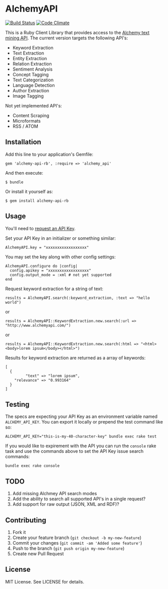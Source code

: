 # AlchemyAPI

[![Build Status](https://secure.travis-ci.org/technekes/alchemy-api-rb.png?branch=master)](http://travis-ci.org/technekes/alchemy-api-rb)
[![Code Climate](https://codeclimate.com/github/technekes/alchemy-api-rb.png)](https://codeclimate.com/github/technekes/alchemy-api-rb)

This is a Ruby Client Library that provides access to the [Alchemy text mining API](http://www.alchemyapi.com/). The current version targets the following API's:

* Keyword Extraction
* Text Extraction
* Entity Extraction
* Relation Extraction
* Sentiment Analysis
* Concept Tagging
* Text Categorization
* Language Detection
* Author Extraction
* Image Tagging

Not yet implemented API's:

* Content Scraping
* Microformats
* RSS / ATOM

## Installation

Add this line to your application's Gemfile:

    gem 'alchemy-api-rb', :require => 'alchemy_api'

And then execute:

    $ bundle

Or install it yourself as:

    $ gem install alchemy-api-rb

## Usage

You'll need to [request an API Key](http://www.alchemyapi.com/api/register.html).

Set your API Key in an initializer or something similar:

    AlchemyAPI.key = "xxxxxxxxxxxxxxxxxx"

You may set the key along with other config settings:

    AlchemyAPI.configure do |config|
      config.apikey = "xxxxxxxxxxxxxxxxxx"
      config.output_mode = :xml # not yet supported
    end

Request keyword extraction for a string of text:

    results = AlchemyAPI.search(:keyword_extraction, :text => "hello world")

or

    results = AlchemyAPI::KeywordExtraction.new.search(:url => "http://www.alchemyapi.com/")

or

    results = AlchemyAPI::KeywordExtraction.new.search(:html => "<html><body>lorem ipsum</body></html>")

Results for keyword extraction are returned as a array of keywords:

    [
      {
             "text" => "lorem ipsum",
        "relevance" => "0.993164"
      }
    ]

## Testing

The specs are expecting your API Key as an environment variable named `ALCHEMY_API_KEY`. You can export it locally or prepend the test command like so:

    ALCHEMY_API_KEY="this-is-my-40-character-key" bundle exec rake test

If you would like to expirement with the API you can run the `console` rake task and use the commands above to set the API Key issue search commands:

    bundle exec rake console

## TODO

1. Add missing Alchmey API search modes
2. Add the ability to search all supported API's in a single request?
3. Add support for raw output (JSON, XML and RDF)?

## Contributing

1. Fork it
2. Create your feature branch (`git checkout -b my-new-feature`)
3. Commit your changes (`git commit -am 'Added some feature'`)
4. Push to the branch (`git push origin my-new-feature`)
5. Create new Pull Request

## License

MIT License. See LICENSE for details.
